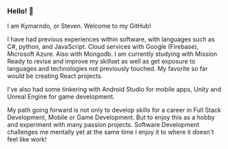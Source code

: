 ### Hello! 👋

I am Kymarndo, or Steven. Welcome to my GitHub!

I have had previous experiences within software, with languages such as C#, python, and JavaScript. Cloud services with Google (Firebase), Microsoft Azure. Also with Mongodb. I am currently studying with Mission Ready to revise and improve my skillset as well as get exposure to languages and technologies not previously touched. My favorite so far would be creating React projects.

I've also had some tinkering with Android Studio for mobile apps, Unity and Unreal Engine for game development.

My path going forward is not only to develop skills for a career in Full Stack Development, Mobile or Game Development. But to enjoy this as a hobby and experiment with many passion projects. Software Development challenges me mentally yet at the same time I enjoy it to where it doesn't feel like work!

<!--
**Kymarndo/Kymarndo** is a ✨ _special_ ✨ repository because its `README.md` (this file) appears on your GitHub profile.

Here are some ideas to get you started:

- 🔭 I’m currently working on ...
- 🌱 I’m currently learning ...
- 👯 I’m looking to collaborate on ...
- 🤔 I’m looking for help with ...
- 💬 Ask me about ...
- 📫 How to reach me: ...
- 😄 Pronouns: ...
- ⚡ Fun fact: ...
-->
